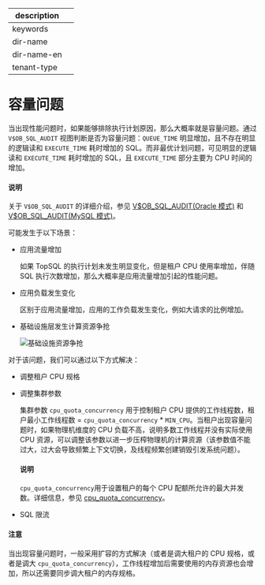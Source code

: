 |description||
|---|---|
|keywords||
|dir-name||
|dir-name-en||
|tenant-type||

# 容量问题

当出现性能问题时，如果能够排除执行计划原因，那么大概率就是容量问题。通过 `V$OB_SQL_AUDIT` 视图判断是否为容量问题：`QUEUE_TIME` 明显增加，且不存在明显的逻辑读和 `EXECUTE_TIME` 耗时增加的 SQL。而非最优计划问题，可见明显的逻辑读和 `EXECUTE_TIME` 耗时增加的 SQL，且 `EXECUTE_TIME` 部分主要为 CPU 时间的增加。

<main id="notice" type='explain'>
    <h4>说明</h4>
    <p>关于 <code>V$OB_SQL_AUDIT</code> 的详细介绍，参见 <a href="../../../../700.reference/700.system-views/500.system-view-of-oracle-mode/300.performance-view-of-oracle-mode/3000.gv-sql_audit-of-oracle-mode.md">V$OB_SQL_AUDIT(Oracle 模式)</a> 和 <a href="../../../../700.reference/700.system-views/400.system-view-of-mysql-mode/300.performance-view-of-mysql-mode/2200.gv-sql_audit-of-mysql-mode.md">V$OB_SQL_AUDIT(MySQL 模式)</a>。</p>
</main>

可能发生于以下场景：

* 应用流量增加

    如果 TopSQL 的执行计划未发生明显变化，但是租户 CPU 使用率增加，伴随 SQL 执行次数增加，那么大概率是应用流量增加引起的性能问题。

* 应用负载发生变化

    区别于应用流量增加，应用的工作负载发生变化，例如大请求的比例增加。

* 基础设施层发生计算资源争抢

    ![基础设施资源争抢](https://obbusiness-private.oss-cn-shanghai.aliyuncs.com/doc/img/observer/410-easy/tuning-qps-tps.jpg)

对于该问题，我们可以通过以下方式解决：

* 调整租户 CPU 规格

* 调整集群参数

    集群参数 `cpu_quota_concurrency` 用于控制租户 CPU 提供的工作线程数，租户最小工作线程数 = `cpu_quota_concurrency` * `MIN_CPU`。当租户出现容量问题时，如果物理机维度的 CPU 负载不高，说明多数工作线程并没有实际使用 CPU 资源，可以调整该参数以进一步压榨物理机的计算资源（该参数值不能过大，过大会导致频繁上下文切换，及线程频繁创建销毁引发系统问题）。

    <main id="notice" type='explain'>
    <h4>说明</h4>
    <p><code>cpu_quota_concurrency</code>用于设置租户的每个 CPU 配额所允许的最大并发数。详细信息，参见 <a href="../../../../700.reference/800.configuration-items-and-system-variables/100.system-configuration-items/400.tenant-level-configuration-items/5500.cpu_quota_concurrency.md">cpu_quota_concurrency</a>。</p>
    </main>

* SQL 限流

<main id="notice" type='notice'>
    <h4>注意</h4>
    <p>当出现容量问题时，一般采用扩容的方式解决（或者是调大租户的 CPU 规格，或者是调大 <code>cpu_quota_concurrency</code>），工作线程增加后需要使用的内存资源也会增加，所以还需要同步调大租户的内存规格。</p>
</main>
